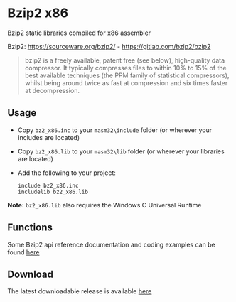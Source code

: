 # Bzip2 x86

Bzip2 static libraries compiled for x86 assembler 

Bzip2: https://sourceware.org/bzip2/ - https://gitlab.com/bzip2/bzip2

> bzip2 is a freely available, patent free (see below), high-quality data compressor. It typically compresses files to within 10% to 15% of the best available techniques (the PPM family of statistical compressors), whilst being around twice as fast at compression and six times faster at decompression.

## Usage

* Copy `bz2_x86.inc` to your `masm32\include` folder (or wherever your includes are located)

* Copy `bz2_x86.lib` to your `masm32\lib` folder (or wherever your libraries are located)

* Add the following to your project:
  
  ```assembly
  include bz2_x86.inc
  includelib bz2_x86.lib
  ```

**Note:** `bz2_x86.lib` also requires the Windows C Universal Runtime

## Functions

Some Bzip2 api reference documentation and coding examples can be found [here](https://www.cs.cmu.edu/afs/cs/project/pscico-guyb/realworld/99/code/bzip2-0.9.5c/manual_toc.html)

## Download

The latest downloadable release is available [here](https://github.com/mrfearless/libraries/blob/master/releases/bz2_x86.zip?raw=true)
